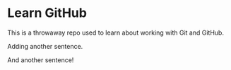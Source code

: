 # Learn GitHub

This is a throwaway repo used to learn about working with Git and GitHub.

Adding another sentence.

And another sentence!
